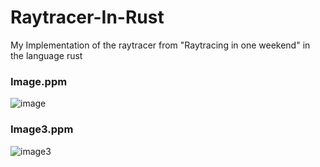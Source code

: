 # Raytracer-In-Rust
My Implementation of the raytracer from "Raytracing in one weekend" in the language rust

### Image.ppm
![image]

[image]: https://i.imgur.com/XQtc9Qm.png

### Image3.ppm
![image3]

[image3]: https://i.imgur.com/nkT7Aja.png